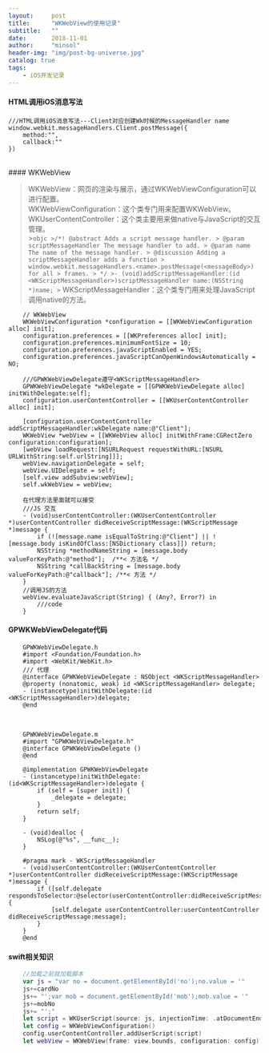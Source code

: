```yaml
---
layout:     post
title:      "WKWebView的使用记录"
subtitle:   ""
date:       2018-11-01
author:     "minsol"
header-img: "img/post-bg-universe.jpg"
catalog: true
tags:
    - iOS开发记录
---
```


#### HTML调用iOS消息写法
```objc
///HTML调用iOS消息写法---Client对应创建Wk时候的MessageHandler name
window.webkit.messageHandlers.Client.postMessage({
    method:"",
    callback:""
})
```
<br>
#### WKWebView

> WKWebView：网页的渲染与展示，通过WKWebViewConfiguration可以进行配置。<br>
>WKWebViewConfiguration：这个类专门用来配置WKWebView。<br>
>WKUserContentController：这个类主要用来做native与JavaScript的交互管理。<br>
    >```objc
    >/*! @abstract Adds a script message handler.
    > @param scriptMessageHandler The message handler to add.
    > @param name The name of the message handler.
    > @discussion Adding a scriptMessageHandler adds a function
    > window.webkit.messageHandlers.<name>.postMessage(<messageBody>) for all
    > frames.
    > */
    >- (void)addScriptMessageHandler:(id <WKScriptMessageHandler>)scriptMessageHandler name:(NSString *)name;
    >```
>WKScriptMessageHandler：这个类专门用来处理JavaScript调用native的方法。


```objc
    // WKWebView
    WKWebViewConfiguration *configuration = [[WKWebViewConfiguration alloc] init];
    configuration.preferences = [[WKPreferences alloc] init];
    configuration.preferences.minimumFontSize = 10;
    configuration.preferences.javaScriptEnabled = YES;
    configuration.preferences.javaScriptCanOpenWindowsAutomatically = NO;

    ///GPWKWebViewDelegate遵守<WKScriptMessageHandler>
    GPWKWebViewDelegate *wkDelegate = [[GPWKWebViewDelegate alloc] initWithDelegate:self];
    configuration.userContentController = [[WKUserContentController alloc] init];
    
    [configuration.userContentController addScriptMessageHandler:wkDelegate name:@"Client"];
    WKWebView *webView = [[WKWebView alloc] initWithFrame:CGRectZero configuration:configuration];
    [webView loadRequest:[NSURLRequest requestWithURL:[NSURL URLWithString:self.urlString]]];
    webView.navigationDelegate = self;
    webView.UIDelegate = self;
    [self.view addSubview:webView];
    self.wkWebView = webView;

    在代理方法里面就可以接受
    ///JS 交互
    - (void)userContentController:(WKUserContentController *)userContentController didReceiveScriptMessage:(WKScriptMessage *)message {
        if (![message.name isEqualToString:@"Client"] || ![message.body isKindOfClass:[NSDictionary class]]) return;
        NSString *methodNameString = [message.body valueForKeyPath:@"method"];  /**< 方法名 */
        NSString *callBackString = [message.body valueForKeyPath:@"callback"]; /**< 方法 */
    }
    //调用JS的方法
    webView.evaluateJavaScript(String) { (Any?, Error?) in
        ///code
    }
```

#### GPWKWebViewDelegate代码
```objc
    GPWKWebViewDelegate.h
    #import <Foundation/Foundation.h>
    #import <WebKit/WebKit.h>
    /// 代理
    @interface GPWKWebViewDelegate : NSObject <WKScriptMessageHandler>
    @property (nonatomic, weak) id <WKScriptMessageHandler> delegate;
    - (instancetype)initWithDelegate:(id <WKScriptMessageHandler>)delegate;
    @end
```
<br>

```objc
    GPWKWebViewDelegate.m
    #import "GPWKWebViewDelegate.h"
    @interface GPWKWebViewDelegate ()
    @end

    @implementation GPWKWebViewDelegate
    - (instancetype)initWithDelegate:(id<WKScriptMessageHandler>)delegate {
        if (self = [super init]) {
            _delegate = delegate;
        }
        return self;
    }

    - (void)dealloc {
        NSLog(@"%s", __func__);
    }

    #pragma mark - WKScriptMessageHandler
    - (void)userContentController:(WKUserContentController *)userContentController didReceiveScriptMessage:(WKScriptMessage *)message {
        if ([self.delegate respondsToSelector:@selector(userContentController:didReceiveScriptMessage:)]) {
            [self.delegate userContentController:userContentController didReceiveScriptMessage:message];
        }
    }
    @end
```


#### swift相关知识
```swift
    //加载之前就加载脚本
    var js = "var no = document.getElementById('no');no.value = '"
    js+=cardNo
    js+= "';var mob = document.getElementById('mob');mob.value = '"
    js+=mobNo
    js+= "';"  
    let script = WKUserScript(source: js, injectionTime: .atDocumentEnd, forMainFrameOnly: true)
    let config = WKWebViewConfiguration()
    config.userContentController.addUserScript(script)
    let webView = WKWebView(frame: view.bounds, configuration: config)
```

